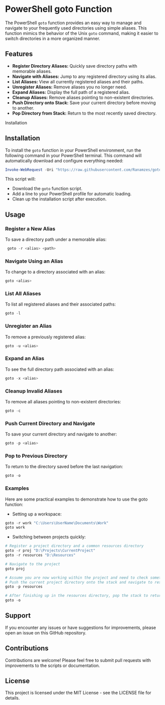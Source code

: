 # PowerShell goto Function

The PowerShell `goto` function provides an easy way to manage and navigate to your frequently used directories using simple aliases. This function mimics the behavior of the Unix `goto` command, making it easier to switch directories in a more organized manner.

## Features

- **Register Directory Aliases:** Quickly save directory paths with memorable aliases.
- **Navigate with Aliases:** Jump to any registered directory using its alias.
- **List Aliases:** View all currently registered aliases and their paths.
- **Unregister Aliases:** Remove aliases you no longer need.
- **Expand Aliases:** Display the full path of a registered alias.
- **Cleanup Aliases:** Remove aliases pointing to non-existent directories.
- **Push Directory onto Stack:** Save your current directory before moving to another.
- **Pop Directory from Stack:** Return to the most recently saved directory.

Installation
## Installation

To install the `goto` function in your PowerShell environment, run the following command in your PowerShell terminal. This command will automatically download and configure everything needed:

```powershell
Invoke-WebRequest -Uri "https://raw.githubusercontent.com/Ranamzes/goto-powershell/main/InstallGoto.ps1" -OutFile "$env:TEMP\InstallGoto.ps1"; & "$env:TEMP\InstallGoto.ps1"; Remove-Item "$env:TEMP\InstallGoto.ps1"
```

This script will:

- Download the `goto` function script.
- Add a line to your PowerShell profile for automatic loading.
- Clean up the installation script after execution.

## Usage

### Register a New Alias

To save a directory path under a memorable alias:
```powershell
 goto -r <alias> <path>
```

### Navigate Using an Alias

To change to a directory associated with an alias:
```powershell
goto <alias>
```

### List All Aliases

To list all registered aliases and their associated paths:
```powershell
goto -l
```

### Unregister an Alias

To remove a previously registered alias:
```powershell
goto -u <alias>
```

### Expand an Alias

To see the full directory path associated with an alias:
```powershell
goto -x <alias>
```

### Cleanup Invalid Aliases

To remove all aliases pointing to non-existent directories:
```powershell
goto -c
```

### Push Current Directory and Navigate

To save your current directory and navigate to another:
```powershell
goto -p <alias>
```

### Pop to Previous Directory

To return to the directory saved before the last navigation:
```powershell
goto -o
```

### Examples

Here are some practical examples to demonstrate how to use the goto function:

- Setting up a workspace:
```powershell
goto -r work "C:\Users\UserName\Documents\Work"
goto work
```

- Switching between projects quickly:
```powershell
# Register a project directory and a common resources directory
goto -r proj "D:\Projects\CurrentProject"
goto -r resources "D:\Resources"

# Navigate to the project
goto proj

# Assume you are now working within the project and need to check something in resources
# Push the current project directory onto the stack and navigate to resources
goto -p resources

# After finishing up in the resources directory, pop the stack to return to the project
goto -o
```


## Support

If you encounter any issues or have suggestions for improvements, please open an issue on this GitHub repository.

## Contributions

Contributions are welcome! Please feel free to submit pull requests with improvements to the scripts or documentation.

## License

This project is licensed under the MIT License - see the LICENSE file for details.
